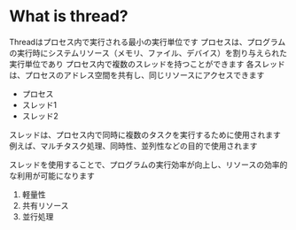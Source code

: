 # What is thread?

Threadはプロセス内で実行される最小の実行単位です
プロセスは、プログラムの実行時にシステムリソース（メモリ、ファイル、デバイス）を割り与えられた実行単位であり
プロセス内で複数のスレッドを持つことができます
各スレッドは、プロセスのアドレス空間を共有し、同じリソースにアクセスできます

* プロセス
 * スレッド1
 * スレッド2

スレッドは、プロセス内で同時に複数のタスクを実行するために使用されます
例えば、マルチタスク処理、同時性、並列性などの目的で使用されます

スレッドを使用することで、プログラムの実行効率が向上し、リソースの効率的な利用が可能になります


1. 軽量性
2. 共有リソース
3. 並行処理

